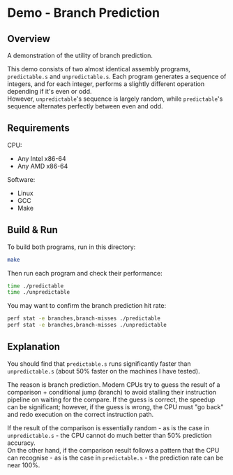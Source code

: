 # Demo - Branch Prediction

## Overview

A demonstration of the utility of branch prediction.

This demo consists of two almost identical assembly programs, `predictable.s` and `unpredictable.s`. Each program generates a sequence of integers, and for each integer, performs a slightly different operation depending if it's even or odd.  
However, `unpredictable`'s sequence is largely random, while `predictable`'s sequence alternates perfectly between even and odd.

## Requirements

CPU:

- Any Intel x86-64
- Any AMD x86-64

Software:

- Linux
- GCC
- Make

## Build & Run

To build both programs, run in this directory:

```bash
make
```

Then run each program and check their performance:

```bash
time ./predictable
time ./unpredictable
```

You may want to confirm the branch prediction hit rate:

```bash
perf stat -e branches,branch-misses ./predictable
perf stat -e branches,branch-misses ./unpredictable
```

## Explanation

You should find that `predictable.s` runs significantly faster than `unpredictable.s` (about 50% faster on the machines I have tested).

The reason is branch prediction. Modern CPUs try to guess the result of a comparison + conditional jump (branch) to avoid stalling their instruction pipeline on waiting for the compare. If the guess is correct, the speedup can be significant; however, if the guess is wrong, the CPU must "go back" and redo execution on the correct instruction path.

If the result of the comparison is essentially random - as is the case in `unpredictable.s` - the CPU cannot do much better than 50% prediction accuracy.  
On the other hand, if the comparison result follows a pattern that the CPU can recognise - as is the case in `predictable.s` - the prediction rate can be near 100%.
